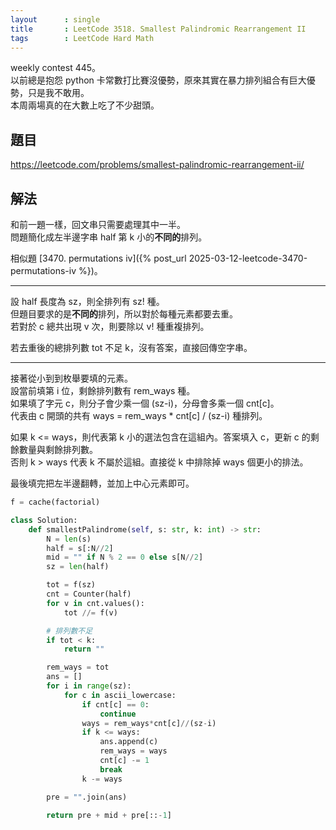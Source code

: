 ```yaml
---
layout      : single
title       : LeetCode 3518. Smallest Palindromic Rearrangement II
tags        : LeetCode Hard Math
---
```

weekly contest 445。  
以前總是抱怨 python 卡常數打比賽沒優勢，原來其實在暴力排列組合有巨大優勢，只是我不敢用。  
本周兩場真的在大數上吃了不少甜頭。  

## 題目

<https://leetcode.com/problems/smallest-palindromic-rearrangement-ii/>

## 解法

和前一題一樣，回文串只需要處理其中一半。  
問題簡化成左半邊字串 half 第 k 小的**不同的**排列。  

相似題 [3470. permutations iv]({% post_url 2025-03-12-leetcode-3470-permutations-iv %})。  

---

設 half 長度為 sz，則全排列有 sz! 種。  
但題目要求的是**不同的**排列，所以對於每種元素都要去重。  
若對於 c 總共出現 v 次，則要除以 v! 種重複排列。  

若去重後的總排列數 tot 不足 k，沒有答案，直接回傳空字串。  

---

接著從小到到枚舉要填的元素。  
設當前填第 i 位，剩餘排列數有 rem_ways 種。  
如果填了字元 c，則分子會少乘一個 (sz-i)，分母會多乘一個 cnt[c]。  
代表由 c 開頭的共有 ways = rem_ways \* cnt[c] / (sz-i) 種排列。  

如果 k <= ways，則代表第 k 小的選法包含在這組內。答案填入 c，更新 c 的剩餘數量與剩餘排列數。  
否則 k > ways 代表 k 不屬於這組。直接從 k 中排除掉 ways 個更小的排法。  

最後填完把左半邊翻轉，並加上中心元素即可。  

```python
f = cache(factorial)

class Solution:
    def smallestPalindrome(self, s: str, k: int) -> str:
        N = len(s)
        half = s[:N//2]
        mid = "" if N % 2 == 0 else s[N//2]
        sz = len(half)

        tot = f(sz)
        cnt = Counter(half)
        for v in cnt.values():
            tot //= f(v)

        # 排列數不足
        if tot < k:
            return ""

        rem_ways = tot
        ans = []
        for i in range(sz):
            for c in ascii_lowercase:
                if cnt[c] == 0:
                    continue
                ways = rem_ways*cnt[c]//(sz-i)
                if k <= ways:
                    ans.append(c)
                    rem_ways = ways
                    cnt[c] -= 1
                    break
                k -= ways

        pre = "".join(ans)

        return pre + mid + pre[::-1]
```
